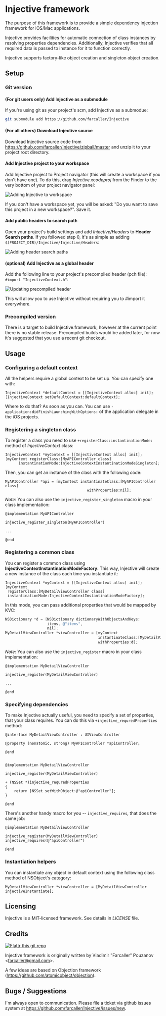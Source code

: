 # Injective framework

The purpose of this framework is to provide a simple dependency injection framework for iOS/Mac applications.

Injective provides facilities for automatic connection of class instances by resolving properties dependencies. Additionally, Injective verifies that all required data is passed to instance for it to function correctly.

Injective supports factory-like object creation and singleton object creation.

## Setup

### Git version

#### (For git users only) Add Injective as a submodule

If you're using git as your project's scm, add Injective as a submodue:

```bash
git submodule add https://github.com/farcaller/Injective
```

#### (For all others) Download Injective source

Download Injective source code from https://github.com/farcaller/Injective/zipball/master and unzip it to your project root directory.

#### Add Injective project to your workspace

Add Injective project to Project navigator (this will create a workspace if you don't have one). To do this, drag *Injective.xcodeproj* from the Finder to the very bottom of your project navigator panel:

![Adding Injective to workspace](http://farcaller.github.com/Injective/add-to-workspace.png)

If you don't have a workspace yet, you will be asked: "Do you want to save this project in a new workspace?". Save it.

#### Add public headers to search path

Open your project's build settings and add *Injective/Headers* to **Header Search paths**. If you followed step 0, it's as simple as adding `$(PROJECT_DIR)/Injective/Injective/Headers`:

![Adding header search paths](http://farcaller.github.com/Injective/add-header-search-path.png)

#### (optional) Add Injective as a global header

Add the following line to your project's precompiled header (pch file): `#import "InjectiveContext.h"`:

![Updating precompiled header](http://farcaller.github.com/Injective/add-to-pch.png)

This will allow you to use Injective without requiring you to #import it everywhere.

### Precompiled version

There is a target to build Injective.framework, however at the current point there is no stable release. Precompiled builds would be added later, for now it's suggested that you use a recent git checkout.

## Usage

### Configuring a default context

All the helpers require a global context to be set up. You can specify one with:

```objc
InjectiveContext *defaultContext = [[InjectiveContext alloc] init];
[InjectiveContext setDefaultContext:defaultContext];
```

Where to do that? As soon as you can. You can use `-application:didFinishLaunchingWithOptions:` of the application delegate in the iOS projects.

### Registering a singleton class

To register a class you need to use `+registerClass:instantinationMode:` method of *InjectiveContext* class:

```objc
InjectiveContext *myContext = [[InjectiveContext alloc] init];
[myContext registerClass:[MyAPIController class]
      instantinationMode:InjectiveContextInstantinationModeSingleton];
```

Then, you can get an instance of the class with the following code:

```objc
MyAPIController *api = [myContext instantinateClass:[MyAPIController class]
                                     withProperties:nil];
```

*Note:* You can also use the `injective_register_singleton` macro in your class implementation:

```objc
@implementation MyAPIController

injective_register_singleton(MyAPIController)

...

@end
```

### Registering a common class

You can register a common class using **InjectiveContextInstantinationModeFactory**. This way, Injective will create a new instance of the class each time you instantiate it:

```objc
InjectiveContext *myContext = [[InjectiveContext alloc] init];
[myContext
 registerClass:[MyDetailViewController class]
 instantinationMode:InjectiveContextInstantinationModeFactory];
```

In this mode, you can pass additional properties that would be mapped by KVC:

```objectivec
NSDictionary *d = [NSDictionary dictionaryWithObjectsAndKeys:
                   items, @"items",
                   nil];
MyDetailViewController *viewController = [myContext
                                          instantinateClass:[MyDetailViewController class] 
                                          withProperties:d];
```

*Note:* You can also use the `injective_register` macro in your class implementation:

```objc
@implementation MyDetailViewController

injective_register(MyDetailViewController)

...

@end
```

### Specifying dependencies

To make Injective actually useful, you need to specify a set of properties, that your class requires. You can do this via `+injective_requredProperties` method:

```objc
@interface MyDetailViewController : UIViewController

@property (nonatomic, strong) MyAPIController *apiController;

@end


@implementation MyDetailViewController

injective_register(MyDetailViewController)

+ (NSSet *)injective_requredProperties
{
    return [NSSet setWithObject:@"apiController"];
}

@end
```

There's another handy macro for you -- `injective_requires`, that does the same job:

```objc
@implementation MyDetailViewController

injective_register(MyDetailViewController)
injective_requires(@"apiController")

@end
```

### Instantiation helpers

You can instantiate any object in default context using the following class method of NSObject's category:

```objc
MyDetailViewController *viewController = [MyDetailViewController injectiveInstantiate];
```

## Licensing

Injective is a MIT-licensed framework. See details in *LICENSE* file.

## Credits

[![Flattr this git repo](http://api.flattr.com/button/flattr-badge-large.png)](https://flattr.com/submit/auto?user_id=farcaller&url=https://github.com/farcaller/Injective&title=Injective&language=&tags=github&category=software)


Injective framework is originally written by Vladimir "Farcaller" Pouzanov <<farcaller@gmail.com>>.

A few ideas are based on Objection framework (https://github.com/atomicobject/objection).

## Bugs / Suggestions

I'm always open to communication. Please file a ticket via github issues system at https://github.com/farcaller/Injective/issues/new.
